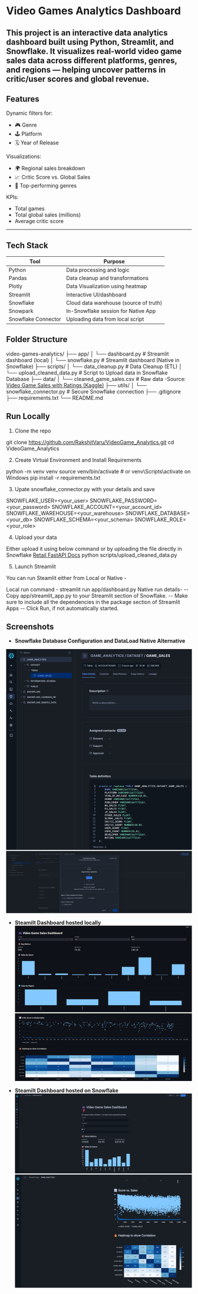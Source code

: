 # Video Games Analytics Dashboard

This project is an interactive data analytics dashboard built using **Python**, **Streamlit**, and **Snowflake**. 
It visualizes real-world video game sales data across different platforms, genres, and regions — helping uncover patterns in critic/user scores and global revenue.
---

## Features

Dynamic filters for:
- 🎮 Genre
- 🕹️ Platform
- 🗓️ Year of Release

Visualizations:
- 🌍 Regional sales breakdown
- 📈 Critic Score vs. Global Sales
- 🎯 Top-performing genres

KPIs:
- Total games
- Total global sales (millions)
- Average critic score
---

## Tech Stack

| Tool         | Purpose                                    |
|--------------|--------------------------------------------|
| Python       | Data processing and logic                  |
| Pandas       | Data cleanup and transformations           |
| Plotly       | Data Visualization using heatmap           |
| Streamlit    | Interactive UI/dashboard                   |
| Snowflake    | Cloud data warehouse (source of truth)     |
| Snowpark     | In-Snowflake session for Native App        |
| Snowflake Connector | Uploading data from local script    |

## Folder Structure

video-games-analytics/
├── app/ 
│ └── dashboard.py # Streamlit dashboard (local)
│ └── snowflake.py # Streamlit dashboard (Native in Snowflake)
├── scripts/
│ └── data_cleanup.py # Data Cleanup (ETL)
│ └── upload_cleaned_data.py # Script to Upload data in Snowflake Database
├── data/ 
│ └── cleaned_game_sales.csv # Raw data -Source: [Video Game Sales with Ratings (Kaggle)](https://www.kaggle.com/datasets/rush4ratio/video-game-sales-with-ratings)
├── utils/
│ └── snowflake_connector.py # Secure Snowflake connection
├── .gitignore
├── requirements.txt
└── README.md

## Run Locally

1. Clone the repo

git clone https://github.com/RakshitVaru/VideoGame_Analytics.git
cd VideoGame_Analytics

2. Create Virtual Environment and Install Requirements

python -m venv venv
source venv/bin/activate  # or venv\Scripts\activate on Windows
pip install -r requirements.txt

3. Upate snowflake_connector.py with your details and save

SNOWFLAKE_USER=<your_user>
SNOWFLAKE_PASSWORD=<your_password>
SNOWFLAKE_ACCOUNT=<your_account_id>
SNOWFLAKE_WAREHOUSE=<your_warehouse>
SNOWFLAKE_DATABASE=<your_db>
SNOWFLAKE_SCHEMA=<your_schema>
SNOWFLAKE_ROLE=<your_role>

4. Upload your data

Either upload it using below command or by uploading the file directly in Snowflake [Retail FastAPI Docs](assets/FastAPI_Docs_Overview.png)
python scripts/upload_cleaned_data.py

5. Launch Streamlit

You can run Steamlit either from Local or Native -

Local run command - streamlit run app/dashboard.py
Native run details-
    -- Copy app/streamlit_app.py to your Streamlit section of Snowflake.
    -- Make sure to include all the dependencies in the package section of Streamlit Apps
    -- Click Run, if not automatically started.

## Screenshots
- **Snowflake Database Configuration and DataLoad Native Alternative**

![Configuration](assets/DB_Configuration.png)
![DataLoad Alternative](assets/load_data.png)

- **Steamilt Dashboard hosted locally**
![Steamlit Dashboard Local - Filter on Year=2016](assets/Local_Streamlit_1_2016.png)
![Steamlit Dashboard Local - Filter on Year=2016_Map](assets/Local_Streamlit_2_2016.png)

- **Steamilt Dashboard hosted on Snowflake**
![Snowflake-streamlit Dashboard Local - Filter on Year=2016](assets/Snowflake_dashboard_1.png)
![Snowflake-streamlit Dashboard Local - Filter on Year=2016_Map](assets/Snowflake_dashboard_2.png)
